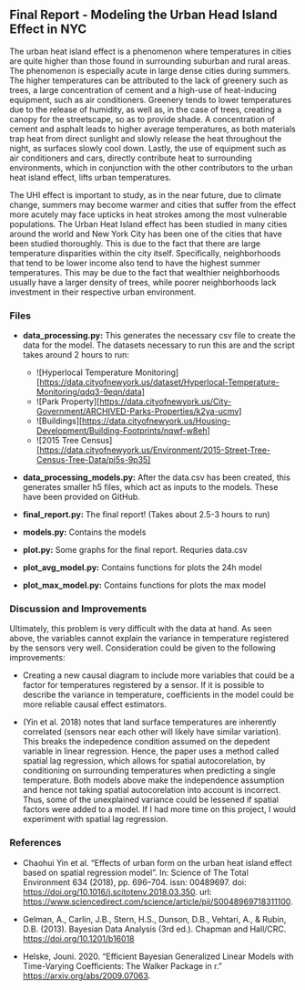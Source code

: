 ## Final Report - Modeling the Urban Head Island Effect in NYC

The urban heat island effect is a phenomenon where temperatures in cities are quite higher than those found in surrounding suburban and rural areas. The phenomenon is especially acute in large dense cities during summers. The higher temperatures can be attributed to the lack of greenery such as trees, a large concentration of cement and a high-use of heat-inducing equipment, such as air conditioners. Greenery tends to lower temperatures due to the release of humidity, as well as, in the case of trees, creating a canopy for the streetscape, so as to provide shade. A concentration of cement and asphalt leads to higher average temperatures, as both materials trap heat from direct sunlight and slowly release the heat throughout the night, as surfaces slowly cool down. Lastly, the use of equipment such as air conditioners and cars, directly contribute heat to surrounding environments, which in conjunction with the other contributors to the urban heat island effect, lifts urban temperatures.

The UHI effect is important to study, as in the near future, due to climate change, summers may become warmer and cities that suffer from the effect more acutely may face upticks in heat strokes among the most vulnerable populations. The Urban Heat Island effect has been studied in many cities around the world and New York City has been one of the cities that have been studied thoroughly. This is due to the fact that there are large temperature disparities within the city itself. Specifically, neighborhoods that tend to be lower income also tend to have the highest summer temperatures. This may be due to the fact that wealthier neighborhoods usually have a larger density of trees, while poorer neighborhoods lack investment in their respective urban environment. 

### Files

* **data_processing.py:** This generates the necessary csv file to create the data for the model. The datasets necessary to run this are and the script takes around 2 hours to run:
	* ![Hyperlocal Temperature Monitoring][https://data.cityofnewyork.us/dataset/Hyperlocal-Temperature-Monitoring/qdq3-9eqn/data]
	* ![Park Property][https://data.cityofnewyork.us/City-Government/ARCHIVED-Parks-Properties/k2ya-ucmv]
	* ![Buildings][https://data.cityofnewyork.us/Housing-Development/Building-Footprints/nqwf-w8eh]
	* ![2015 Tree Census][https://data.cityofnewyork.us/Environment/2015-Street-Tree-Census-Tree-Data/pi5s-9p35]

* **data_processing_models.py:** After the data.csv has been created, this generates smaller h5 files, which act as inputs to the models. These have been provided on GitHub.
* **final_report.py:** The final report! (Takes about 2.5-3 hours to run)
* **models.py:** Contains the models
* **plot.py:** Some graphs for the final report. Requries data.csv
* **plot_avg_model.py:** Contains functions for plots the 24h model
* **plot_max_model.py:** Contains functions for plots the max model

### Discussion and Improvements
Ultimately, this problem is very difficult with the data at hand. As seen above, the variables cannot explain the variance in temperature registered by the sensors very well. Consideration could be given to the following improvements:

* Creating a new causal diagram to include more variables that could be a factor for temperatures registered by a sensor. If it is possible to describe the variance in temperature, coefficients in the model could be more reliable causal effect estimators.

* (Yin et al. 2018) notes that land surface temperatures are inherently correlated (sensors near each other will likely have similar variation). This breaks the indepedence condition assumed on the depedent variable in linear regression. Hence, the paper uses a method called spatial lag regression, which allows for spatial autocorelation, by conditioning on surrounding temperatures when predicting a single temperature. Both models above make the independence assumption and hence not taking spatial autocorelation into account is incorrect. Thus, some of the unexplained variance could be lessened if spatial factors were added to a model. If I had more time on this project, I would experiment with spatial lag regression.

### References

* Chaohui Yin et al. “Effects of urban form on the urban heat island effect based on spatial regression model”. In: Science of The Total Environment 634 (2018), pp. 696–704. issn: 00489697. doi: https://doi.org/10.1016/j.scitotenv.2018.03.350. url: https://www.sciencedirect.com/science/article/pii/S0048969718311100.

* Gelman, A., Carlin, J.B., Stern, H.S., Dunson, D.B., Vehtari, A., & Rubin, D.B. (2013). Bayesian Data Analysis (3rd ed.). Chapman and Hall/CRC. https://doi.org/10.1201/b16018

* Helske, Jouni. 2020. “Efficient Bayesian Generalized Linear Models with Time-Varying Coefficients: The Walker Package in r.” https://arxiv.org/abs/2009.07063.